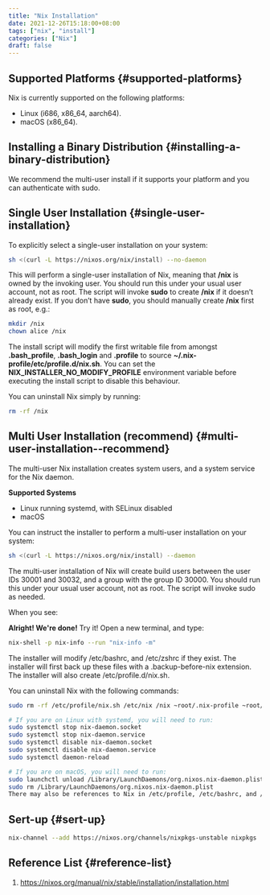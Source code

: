 ```yaml
---
title: "Nix Installation"
date: 2021-12-26T15:18:00+08:00
tags: ["nix", "install"]
categories: ["Nix"]
draft: false
---
```


## Supported Platforms {#supported-platforms}

Nix is currently supported on the following platforms:

-   Linux (i686, x86\_64, aarch64).
-   macOS (x86\_64).


## Installing a Binary Distribution {#installing-a-binary-distribution}

We recommend the multi-user install if it supports your platform and you can authenticate with sudo.


## Single User Installation {#single-user-installation}

To explicitly select a single-user installation on your system:

```bash
sh <(curl -L https://nixos.org/nix/install) --no-daemon
```

This will perform a single-user installation of Nix, meaning that **/nix** is owned by the invoking user. You should run this under your usual user account, not as root. The script will invoke **sudo** to create **/nix** if it doesn’t already exist. If you don’t have **sudo**, you should manually create **/nix** first as root, e.g.:

```bash
mkdir /nix
chown alice /nix
```

The install script will modify the first writable file from amongst **.bash\_profile**, **.bash\_login** and **.profile** to source **~/.nix-profile/etc/profile.d/nix.sh**. You can set the **NIX\_INSTALLER\_NO\_MODIFY\_PROFILE** environment variable before executing the install script to disable this behaviour.

You can uninstall Nix simply by running:

```bash
rm -rf /nix
```


## Multi User Installation (recommend) {#multi-user-installation--recommend}

The multi-user Nix installation creates system users, and a system service for the Nix daemon.

**Supported Systems**

-   Linux running systemd, with SELinux disabled
-   macOS

You can instruct the installer to perform a multi-user installation on your system:

```bash
sh <(curl -L https://nixos.org/nix/install) --daemon
```

The multi-user installation of Nix will create build users between the user IDs 30001 and 30032, and a group with the group ID 30000. You should run this under your usual user account, not as root. The script will invoke sudo as needed.

When you see:

**Alright! We're done!**
Try it! Open a new terminal, and type:

```bash
nix-shell -p nix-info --run "nix-info -m"
```

The installer will modify /etc/bashrc, and /etc/zshrc if they exist. The installer will first back up these files with a .backup-before-nix extension. The installer will also create /etc/profile.d/nix.sh.

You can uninstall Nix with the following commands:

```bash
sudo rm -rf /etc/profile/nix.sh /etc/nix /nix ~root/.nix-profile ~root/.nix-defexpr ~root/.nix-channels ~/.nix-profile ~/.nix-defexpr ~/.nix-channels

# If you are on Linux with systemd, you will need to run:
sudo systemctl stop nix-daemon.socket
sudo systemctl stop nix-daemon.service
sudo systemctl disable nix-daemon.socket
sudo systemctl disable nix-daemon.service
sudo systemctl daemon-reload

# If you are on macOS, you will need to run:
sudo launchctl unload /Library/LaunchDaemons/org.nixos.nix-daemon.plist
sudo rm /Library/LaunchDaemons/org.nixos.nix-daemon.plist
There may also be references to Nix in /etc/profile, /etc/bashrc, and /etc/zshrc which you may remove.
```


## Sert-up {#sert-up}

```bash
nix-channel --add https://nixos.org/channels/nixpkgs-unstable nixpkgs
```


## Reference List {#reference-list}

1.  <https://nixos.org/manual/nix/stable/installation/installation.html>
